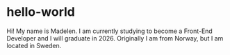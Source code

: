 # hello-world
Hi! My name is Madelen. I am currently studying to become a Front-End Developer and I will graduate in 2026. Originally I am from Norway, but I am located in Sweden.
